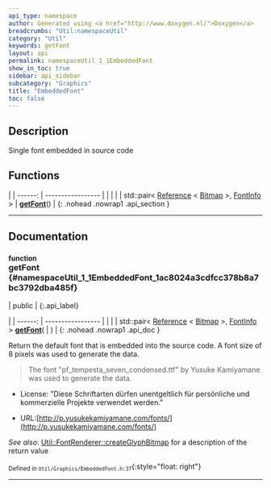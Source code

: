 ```yaml
---
api_type: namespace
author: Generated using <a href="http://www.doxygen.nl/">Doxygen</a>
breadcrumbs: "Util:namespaceUtil"
category: "Util"
keywords: getFont
layout: api
permalink: namespaceUtil_1_1EmbeddedFont
show_in_toc: true
sidebar: api_sidebar
subcategory: "Graphics"
title: "EmbeddedFont"
toc: false
---
```


## Description



Single font embedded in source code



## Functions

|
| ------: | ----------------- |
|  | |
| std::pair< [Reference](classUtil_1_1Reference) < [Bitmap](classUtil_1_1Bitmap) >, [FontInfo](structUtil_1_1FontInfo) > | **[getFont](#namespaceUtil_1_1EmbeddedFont_1ac8024a3cdfcc378b8a7bc3792dba485f)**() |
{: .nohead .nowrap1 .api_section }


-------------------------------------------------------------------

## Documentation

### <small>function</small><br/> getFont {#namespaceUtil_1_1EmbeddedFont_1ac8024a3cdfcc378b8a7bc3792dba485f}

| public |
{:.api_label}

|
| ------: | ----------------- |
|  |
| std::pair< [Reference](classUtil_1_1Reference) < [Bitmap](classUtil_1_1Bitmap) >, [FontInfo](structUtil_1_1FontInfo) > **[getFont](#namespaceUtil_1_1EmbeddedFont_1ac8024a3cdfcc378b8a7bc3792dba485f)**( |  ) |
{: .nohead .nowrap1 .api_doc }



Return the default font that is embedded into the source code. A font size of 8 pixels was used to generate the data.



> The font "pf_tempesta_seven_condensed.ttf" by Yusuke Kamiyamane was used to generate the data.

* License: "Diese Schriftarten dürfen unentgeltlich für persönliche und
kommerzielle Projekte verwendet werden."


* URL:[http://p.yusukekamiyamane.com/fonts/](http://p.yusukekamiyamane.com/fonts/)







*See also*:  [Util::FontRenderer::createGlyphBitmap](classUtil_1_1FontRenderer#classUtil_1_1FontRenderer_1adfbb38f26b2921908a9e3b530307d50f) for a description of the return value





<sub>Defined in `Util/Graphics/EmbeddedFont.h:37`</sub>{:style="float: right"}

-------------------------------------------------------------------


